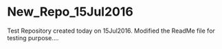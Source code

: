 # New_Repo_15Jul2016
Test Repository created today on 15Jul2016.
Modified the ReadMe file for testing purpose....
